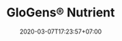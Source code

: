 ---
title: "GloGens® Nutrient"
date: 2020-03-07T17:23:57+07:00
draft: false
description: 
layout: "en/saputra-nutrient"
---
